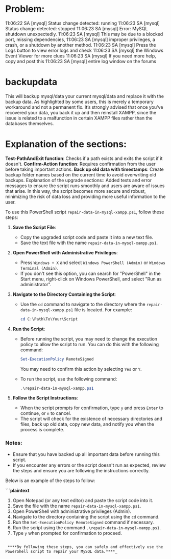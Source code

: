 # Problem:
11:06:22 SA  [mysql] 	Status change detected: running
11:06:23 SA  [mysql] 	Status change detected: stopped
11:06:23 SA  [mysql] 	Error: MySQL shutdown unexpectedly.
11:06:23 SA  [mysql] 	This may be due to a blocked port, missing dependencies, 
11:06:23 SA  [mysql] 	improper privileges, a crash, or a shutdown by another method.
11:06:23 SA  [mysql] 	Press the Logs button to view error logs and check
11:06:23 SA  [mysql] 	the Windows Event Viewer for more clues
11:06:23 SA  [mysql] 	If you need more help, copy and post this
11:06:23 SA  [mysql] 	entire log window on the forums

# backupdata
This will backup mysql/data your current mysql/data and replace it with the backup data.
As highlighted by some users, this is merely a temporary workaround and not a permanent fix. It’s strongly advised that once you’ve recovered your data, you back it up and then reinstall XAMPP, since the issue is related to a malfunction in certain XAMPP files rather than the databases themselves.

# Explanation of the sections:
**Test-PathAndExit function**: Checks if a path exists and exits the script if it doesn't.
**Confirm-Action function**: Requires confirmation from the user before taking important actions.
**Back up old data with timestamps**: Create backup folder names based on the current time to avoid overwriting old backups.
Explanation of the upgrade sections:: Added tests and error messages to ensure the script runs smoothly and users are aware of issues that arise.
In this way, the script becomes more secure and robust, minimizing the risk of data loss and providing more useful information to the user.

To use this PowerShell script `repair-data-in-mysql-xampp.ps1`, follow these steps:

1. **Save the Script File**:
   - Copy the upgraded script code and paste it into a new text file.
   - Save the text file with the name `repair-data-in-mysql-xampp.ps1`.

2. **Open PowerShell with Administrative Privileges**:
   - Press `Windows + X` and select `Windows PowerShell (Admin)` or `Windows Terminal (Admin)`.
   - If you don't see this option, you can search for "PowerShell" in the Start menu, right-click on Windows PowerShell, and select "Run as administrator".

3. **Navigate to the Directory Containing the Script**:
   - Use the `cd` command to navigate to the directory where the `repair-data-in-mysql-xampp.ps1` file is located. For example:
     ```powershell
     cd C:\Path\To\Your\Script
     ```

4. **Run the Script**:
   - Before running the script, you may need to change the execution policy to allow the script to run. You can do this with the following command:
     ```powershell
     Set-ExecutionPolicy RemoteSigned
     ```
     You may need to confirm this action by selecting `Yes` or `Y`.
   
   - To run the script, use the following command:
     ```powershell
     .\repair-data-in-mysql-xampp.ps1
     ```

5. **Follow the Script Instructions**:
   - When the script prompts for confirmation, type `y` and press `Enter` to continue, or `n` to cancel.
   - The script will check for the existence of necessary directories and files, back up old data, copy new data, and notify you when the process is complete.

### Notes:
- Ensure that you have backed up all important data before running this script.
- If you encounter any errors or the script doesn't run as expected, review the steps and ensure you are following the instructions correctly.

Below is an example of the steps to follow:

**```plaintext**
1. Open Notepad (or any text editor) and paste the script code into it.
2. Save the file with the name `repair-data-in-mysql-xampp.ps1`.
3. Open PowerShell with administrative privileges (Admin).
4. Navigate to the directory containing the script using the `cd` command.
5. Run the `Set-ExecutionPolicy RemoteSigned` command if necessary.
6. Run the script using the command `.\repair-data-in-mysql-xampp.ps1`.
7. Type `y` when prompted for confirmation to proceed.
```

_****By following these steps, you can safely and effectively use the PowerShell script to repair your MySQL data.****_
